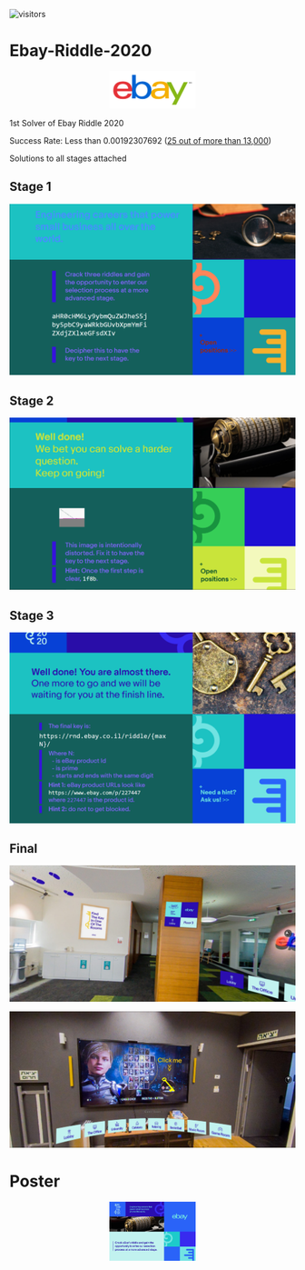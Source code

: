 ![visitors](https://visitor-badge.glitch.me/badge?page_id=AvivYaniv.eBay-Riddle-2020.issue.1) <br/>

# Ebay-Riddle-2020

<p align="center">
    <img src="https://github.com/AvivYaniv/Ebay-Riddle-2020/blob/master/logo/eBayLogo.png" width="30%"/>
<p/>

1st Solver of Ebay Riddle 2020

Success Rate: Less than 0.00192307692 ([25 out of more than 13,000](https://github.com/AvivYaniv/eBay-Riddle-2020/blob/master/Success%20Rate/success_rate.jpeg))

Solutions to all stages attached

## Stage 1

<p align="center">
    <img src="https://github.com/AvivYaniv/Ebay-Riddle-2020/blob/master/Stage%201/stage_1_description.png"/>
<p/>

## Stage 2

<p align="center">
    <img src="https://github.com/AvivYaniv/Ebay-Riddle-2020/blob/master/Stage%202/stage_2_description.png"/>
<p/>

## Stage 3

<p align="center">
    <img src="https://github.com/AvivYaniv/Ebay-Riddle-2020/blob/master/Stage%203/stage_3_description.png"/>
<p/>

## Final

<p align="center">
    <img src="https://github.com/AvivYaniv/Ebay-Riddle-2020/blob/master/Final/find_the_key_in_one_of_the_rooms.png"/>
<p/>
<p align="center">
    <img src="https://github.com/AvivYaniv/Ebay-Riddle-2020/blob/master/Final/key_found_in_games_room.png"/>
<p/>

# Poster

<p align="center">
    <img src="https://github.com/AvivYaniv/Ebay-Riddle-2020/blob/master/poster/poster.jpg" width="30%"/>
<p/>
